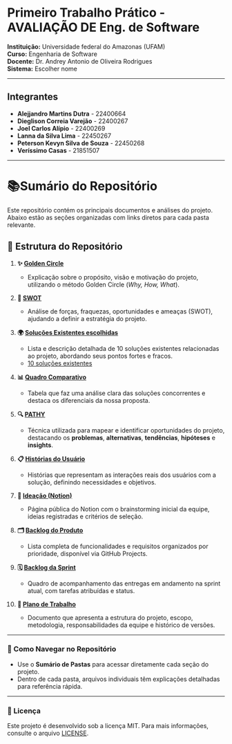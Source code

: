 # Primeiro Trabalho Prático - AVALIAÇÃO DE Eng. de Software

**Instituição:** Universidade federal do Amazonas (UFAM)<br>
**Curso:** Engenharia de Software  
**Docente:** Dr. Andrey Antonio de Oliveira Rodrigues  
**Sistema:** Escolher nome

---

## Integrantes

- **Alejjandro Martins Dutra** - 22400664
- **Dieglison Correia Varejão** - 22400267
- **Joel Carlos Alípio** - 22400269
- **Lanna da Silva Lima** - 22450267
- **Peterson Kevyn Silva de Souza** - 22450268
- **Veríssimo Casas** - 21851507

---
# 📚Sumário do Repositório

Este repositório contém os principais documentos e análises do projeto. Abaixo estão as seções organizadas com links diretos para cada pasta relevante.

## 📂 Estrutura do Repositório

1. **✨ [Golden Circle](Documentos/Golden_circle/Golden_circle.md)**  
   - Explicação sobre o propósito, visão e motivação do projeto, utilizando o método Golden Circle (*Why, How, What*).

2. **🎯 [SWOT](Documentos/SWOT/SWOT.md)**  
   - Análise de forças, fraquezas, oportunidades e ameaças (SWOT), ajudando a definir a estratégia do projeto.
  
3. **🌍 [Soluções Existentes escolhidas](Documentos/Solucoes_Existentes/Solucoes_existentes.md)**  
   - Lista e descrição detalhada de 10 soluções existentes relacionadas ao projeto, abordando seus pontos fortes e fracos.  
   - [10 soluções existentes](Documentos/Solucoes_Existentes/10_solucoes.md)
  
4. **📊 [Quadro Comparativo](Documentos/Quadro_comparativo/Quadro_comparativo.md)**  
   - Tabela que faz uma análise clara das soluções concorrentes e destaca os diferenciais da nossa proposta.
  
5. **🔍 [PATHY](Documentos/PATHY/PATHY.md)**  
   - Técnica utilizada para mapear e identificar oportunidades do projeto, destacando os **problemas**, **alternativas**, **tendências**, **hipóteses** e **insights**.

6. **📋 [Histórias do Usuário](Documentos/Historias_do_usuario/Historias.md)**  
   - Histórias que representam as interações reais dos usuários com a solução, definindo necessidades e objetivos.

7. **🧠 [Ideação (Notion)](https://www.notion.so/1e598407495e80a89526e922be389766?v=1e598407495e803d912a000cdb7b9b0d&pvs=4)**  
   - Página pública do Notion com o brainstorming inicial da equipe, ideias registradas e critérios de seleção.

8. **🗂️ [Backlog do Produto](https://github.com/users/Verissimo-Casas/projects/2)**  
   - Lista completa de funcionalidades e requisitos organizados por prioridade, disponível via GitHub Projects.

9. **🗓️ [Backlog da Sprint](https://github.com/users/Verissimo-Casas/projects/1)**  
   - Quadro de acompanhamento das entregas em andamento na sprint atual, com tarefas atribuídas e status.

10. **📝 [Plano de Trabalho](Documentos/Plano_de_trabalho/Plano_de_trabalho.md)**  
    - Documento que apresenta a estrutura do projeto, escopo, metodologia, responsabilidades da equipe e histórico de versões.


---


### 🚀 Como Navegar no Repositório

- Use o **Sumário de Pastas** para acessar diretamente cada seção do projeto.  
- Dentro de cada pasta, arquivos individuais têm explicações detalhadas para referência rápida.

---

### 📜 Licença

Este projeto é desenvolvido sob a licença MIT. Para mais informações, consulte o arquivo [LICENSE](./LICENSE). 
